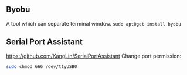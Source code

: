 ## Byobu
A tool which can separate terminal window.
```sudo apt0get install byobu```

## Serial Port Assistant
https://github.com/KangLin/SerialPortAssistant
Change port permission: 
```sh
sudo chmod 666 /dev/ttyUSB0
```